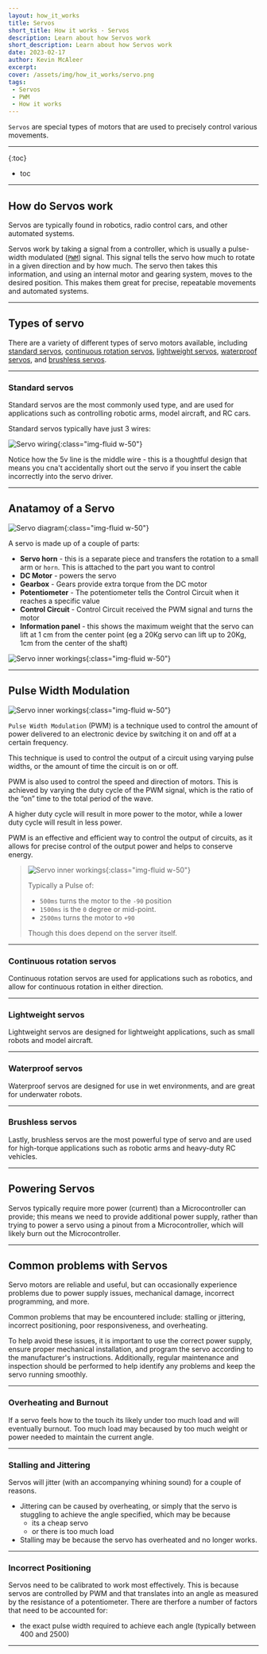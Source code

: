 ```yaml
---
layout: how_it_works
title: Servos
short_title: How it works - Servos
description: Learn about how Servos work
short_description: Learn about how Servos work
date: 2023-02-17
author: Kevin McAleer
excerpt: 
cover: /assets/img/how_it_works/servo.png
tags:
 - Servos
 - PWM
 - How it works
---
```


`Servos` are special types of motors that are used to precisely control various movements.

---

{:toc}
* toc

---

## How do Servos work

Servos are typically found in robotics, radio control cars, and other automated systems.

Servos work by taking a signal from a controller, which is usually a pulse-width modulated ([`PWM`](/resources/glossary#pwm)) signal. This signal tells the servo how much to rotate in a given direction and by how much. The servo then takes this information, and using an internal motor and gearing system, moves to the desired position. This makes them great for precise, repeatable movements and automated systems.

---

## Types of servo

There are a variety of different types of servo motors available, including [standard servos](#standard-servos), [continuous rotation servos](#continuous-rotation-servos), [lightweight servos](#lightweight-servos), [waterproof servos](#waterproof-servos), and [brushless servos](#brushless-servos).

---

### Standard servos

Standard servos are the most commonly used type, and are used for applications such as controlling robotic arms, model aircraft, and RC cars.

Standard servos typically have just 3 wires:

![Servo wiring](/assets/img/how_it_works/servo01.jpg){:class="img-fluid w-50"}

Notice how the 5v line is the middle wire - this is a thoughtful design that means you cna't accidentally short out the servo if you insert the cable incorrectly into the servo driver.

---

## Anatamoy of a Servo

![Servo diagram](/assets/img/how_it_works/servo03.jpg){:class="img-fluid w-50"}

A servo is made up of a couple of parts:

* **Servo horn** - this is a separate piece and transfers the rotation to a small arm or `horn`. This is attached to the part you want to control
* **DC Motor** - powers the servo
* **Gearbox** - Gears provide extra torque from the DC motor
* **Potentiometer** - The potentiometer tells the Control Circuit when it reaches a specific value
* **Control Circuit** - Control Circuit received the PWM signal and turns the motor
* **Information panel** - this shows the maximum weight that the servo can lift at 1 cm from the center point (eg a 20Kg servo can lift up to 20Kg, 1cm from the center of the shaft)

![Servo inner workings](/assets/img/how_it_works/servo05.jpg){:class="img-fluid w-50"}

---

## Pulse Width Modulation

![Servo inner workings](/assets/img/how_it_works/servo06.jpg){:class="img-fluid w-50"}

`Pulse Width Modulation` (PWM) is a technique used to control the amount of power delivered to an electronic device by switching it on and off at a certain frequency.

This technique is used to control the output of a circuit using varying pulse widths, or the amount of time the circuit is on or off.

PWM is also used to control the speed and direction of motors. This is achieved by varying the duty cycle of the PWM signal, which is the ratio of the “on” time to the total period of the wave.

A higher duty cycle will result in more power to the motor, while a lower duty cycle will result in less power.

PWM is an effective and efficient way to control the output of circuits, as it allows for precise control of the output power and helps to conserve energy.

> ![Servo inner workings](/assets/img/how_it_works/servo07.png){:class="img-fluid w-50"}
>
> Typically a Pulse of:
>
> * `500ms` turns the motor to the `-90` position
> * `1500ms` is the `0` degree or mid-point.
> * `2500ms` turns the motor to `+90`
>
> Though this does depend on the server itself.

---

### Continuous rotation servos

Continuous rotation servos are used for applications such as robotics, and allow for continuous rotation in either direction.

---

### Lightweight servos

Lightweight servos are designed for lightweight applications, such as small robots and model aircraft.

---

### Waterproof servos

Waterproof servos are designed for use in wet environments, and are great for underwater robots.

---

### Brushless servos

Lastly, brushless servos are the most powerful type of servo and are used for high-torque applications such as robotic arms and  heavy-duty RC vehicles.

---

## Powering Servos

Servos typically require more power (current) than a Microcontroller can provide; this means we need to provide additional power supply, rather than trying to power a servo using a pinout from a Microcontroller, which will likely burn out the Microcontroller.

---

## Common problems with Servos

Servo motors are reliable and useful, but can occasionally experience problems due to power supply issues, mechanical damage, incorrect programming, and more.

Common problems that may be encountered include: stalling or jittering, incorrect positioning, poor responsiveness, and overheating.

To help avoid these issues, it is important to use the correct power supply, ensure proper mechanical installation, and program the servo according to the manufacturer's instructions. Additionally, regular maintenance and inspection should be performed to help identify any problems and keep the servo running smoothly.

---

### Overheating and Burnout

If a servo feels how to the touch its likely under too much load and will eventually burnout. Too much load may becaused by too much weight or power needed to maintain the current angle.

---

### Stalling and Jittering

Servos will jitter (with an accompanying whining sound) for a couple of reasons.

* Jittering can be caused by overheating, or simply that the servo is stuggling to achieve the angle specified, which may be because
  * its a cheap servo
  * or there is too much load
* Stalling may be because the servo has overheated and no longer works.

---

### Incorrect Positioning

Servos need to be calibrated to work most effectively. This is because servos are controlled by PWM and that translates into an angle as measured by the resistance of a potentiometer. There are therfore a number of factors that need to be accounted for:

* the exact pulse width required to achieve each angle (typically between 400 and 2500)

---
